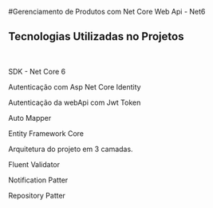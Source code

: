 #Gerenciamento de Produtos com Net Core Web Api - Net6
<h2>Tecnologias Utilizadas no Projetos</h2> 
<br />
<p>SDK - Net Core 6</p>
<p>Autenticação com Asp Net Core Identity</p>
<p>Autenticação da webApi com Jwt Token</p>
<p>Auto Mapper</p>
<p>Entity Framework Core</p>
<p>Arquitetura do projeto em 3 camadas.</p>
<p>Fluent Validator</p>
<p>Notification Patter</p>
<p>Repository Patter</p>





